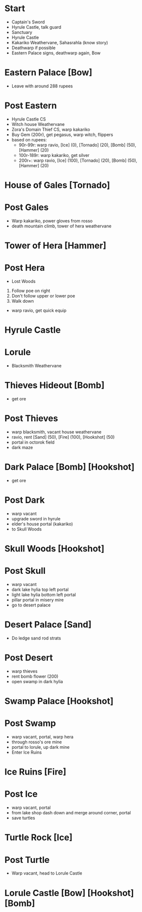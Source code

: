 # Start
* Captain's Sword
* Hyrule Castle, talk guard
* Sanctuary
* Hyrule Castle
* Kakariko Weathervane, Sahasrahla (know story)
* Deathwarp if possible
* Eastern Palace signs, deathwarp again, Bow

# Eastern Palace [Bow]
* Leave with around 288 rupees

# Post Eastern
* Hyrule Castle CS
* Witch house Weathervane
* Zora's Domain Thief CS, warp kakariko
* Buy Gem (200r), get pegasus, warp witch, flippers
* based on rupees:
  * 90r-99r: warp ravio, [Ice] (0), [Tornado] (20), [Bomb] (50), [Hammer] (20)
  * 100r-189r: warp kakariko, get silver
  * 200r+: warp ravio, [Ice] (100), [Tornado] (20), [Bomb] (50), [Hammer] (20)
# House of Gales [Tornado]

# Post Gales
* Warp kakariko, power gloves from rosso
* death mountain climb, tower of hera weathervane

# Tower of Hera [Hammer]

# Post Hera
* Lost Woods
 1) Follow poe on right
 2) Don't follow upper or lower poe
 3) Walk down
* warp ravio, get quick equip

# Hyrule Castle

# Lorule
* Blacksmith Weathervane

# Thieves Hideout [Bomb]
* get ore

# Post Thieves
* warp blacksmith, vacant house weathervane
* ravio, rent [Sand] (50), [Fire] (100), [Hookshot] (50)
* portal in octorok field
* dark maze

# Dark Palace [Bomb] [Hookshot]
* get ore

# Post Dark
* warp vacant
* upgrade sword in hyrule
* elder's house portal (kakariko)
* to Skull Woods

# Skull Woods [Hookshot]

# Post Skull
* warp vacant
* dark lake hylia top left portal
* light lake hylia bottom left portal
* pillar portal in misery mire
* go to desert palace

# Desert Palace [Sand]
* Do ledge sand rod strats

# Post Desert
* warp thieves
* rent bomb flower (200)
* open swamp in dark hylia

# Swamp Palace [Hookshot]

# Post Swamp
* warp vacant, portal, warp hera
* through rosso's ore mine
* portal to lorule, up dark mine
* Enter Ice Ruins

# Ice Ruins [Fire]

# Post Ice
* warp vacant, portal
* from lake shop dash down and merge around corner, portal
* save turtles

# Turtle Rock [Ice]

# Post Turtle
* Warp vacant, head to Lorule Castle

# Lorule Castle [Bow] [Hookshot] [Bomb]
